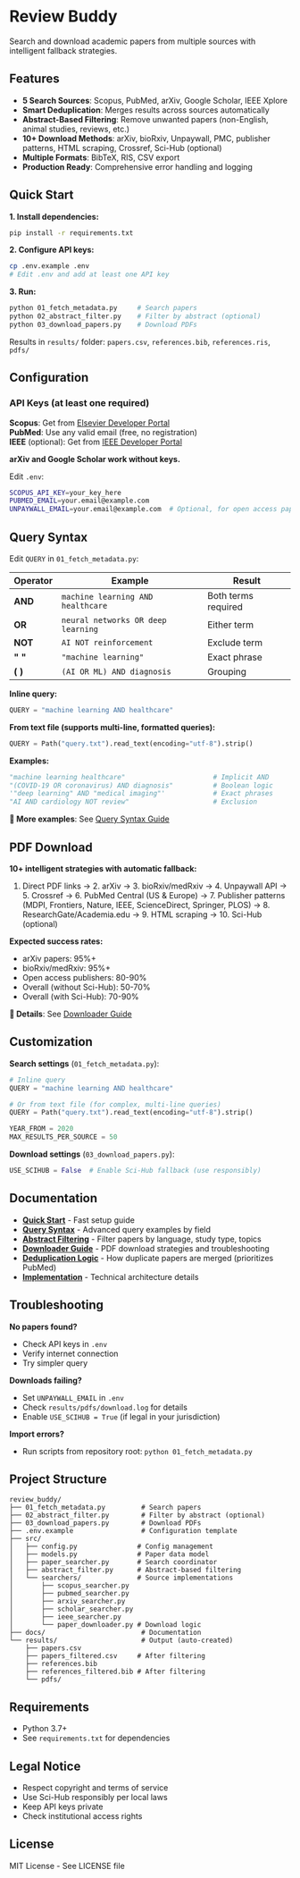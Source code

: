 # Review Buddy

Search and download academic papers from multiple sources with intelligent fallback strategies.

## Features

- **5 Search Sources**: Scopus, PubMed, arXiv, Google Scholar, IEEE Xplore
- **Smart Deduplication**: Merges results across sources automatically
- **Abstract-Based Filtering**: Remove unwanted papers (non-English, animal studies, reviews, etc.)
- **10+ Download Methods**: arXiv, bioRxiv, Unpaywall, PMC, publisher patterns, HTML scraping, Crossref, Sci-Hub (optional)
- **Multiple Formats**: BibTeX, RIS, CSV export
- **Production Ready**: Comprehensive error handling and logging

## Quick Start

**1. Install dependencies:**
```bash
pip install -r requirements.txt
```

**2. Configure API keys:**
```bash
cp .env.example .env
# Edit .env and add at least one API key
```

**3. Run:**
```bash
python 01_fetch_metadata.py     # Search papers
python 02_abstract_filter.py    # Filter by abstract (optional)
python 03_download_papers.py    # Download PDFs
```

Results in `results/` folder: `papers.csv`, `references.bib`, `references.ris`, `pdfs/`

## Configuration

### API Keys (at least one required)

**Scopus**: Get from [Elsevier Developer Portal](https://dev.elsevier.com/)  
**PubMed**: Use any valid email (free, no registration)  
**IEEE** (optional): Get from [IEEE Developer Portal](https://developer.ieee.org/)

**arXiv and Google Scholar work without keys.**

Edit `.env`:
```bash
SCOPUS_API_KEY=your_key_here
PUBMED_EMAIL=your.email@example.com
UNPAYWALL_EMAIL=your.email@example.com  # Optional, for open access papers
```

## Query Syntax

Edit `QUERY` in `01_fetch_metadata.py`:

| Operator | Example | Result |
|----------|---------|--------|
| **AND** | `machine learning AND healthcare` | Both terms required |
| **OR** | `neural networks OR deep learning` | Either term |
| **NOT** | `AI NOT reinforcement` | Exclude term |
| **" "** | `"machine learning"` | Exact phrase |
| **( )** | `(AI OR ML) AND diagnosis` | Grouping |

**Inline query:**
```python
QUERY = "machine learning AND healthcare"
```

**From text file (supports multi-line, formatted queries):**
```python
QUERY = Path("query.txt").read_text(encoding="utf-8").strip()
```

**Examples:**
```python
"machine learning healthcare"                      # Implicit AND
"(COVID-19 OR coronavirus) AND diagnosis"          # Boolean logic
'"deep learning" AND "medical imaging"'            # Exact phrases
"AI AND cardiology NOT review"                     # Exclusion
```

**📖 More examples**: See [Query Syntax Guide](docs/QUERY_SYNTAX.md)

## PDF Download

**10+ intelligent strategies with automatic fallback:**

1. Direct PDF links → 2. arXiv → 3. bioRxiv/medRxiv → 4. Unpaywall API → 5. Crossref → 6. PubMed Central (US & Europe) → 7. Publisher patterns (MDPI, Frontiers, Nature, IEEE, ScienceDirect, Springer, PLOS) → 8. ResearchGate/Academia.edu → 9. HTML scraping → 10. Sci-Hub (optional)

**Expected success rates:**
- arXiv papers: 95%+
- bioRxiv/medRxiv: 95%+
- Open access publishers: 80-90%
- Overall (without Sci-Hub): 50-70%
- Overall (with Sci-Hub): 70-90%

**📖 Details**: See [Downloader Guide](docs/DOWNLOADER_GUIDE.md)

## Customization

**Search settings** (`01_fetch_metadata.py`):
```python
# Inline query
QUERY = "machine learning AND healthcare"

# Or from text file (for complex, multi-line queries)
QUERY = Path("query.txt").read_text(encoding="utf-8").strip()

YEAR_FROM = 2020
MAX_RESULTS_PER_SOURCE = 50
```

**Download settings** (`03_download_papers.py`):
```python
USE_SCIHUB = False  # Enable Sci-Hub fallback (use responsibly)
```

## Documentation

- **[Quick Start](docs/QUICKSTART.md)** - Fast setup guide
- **[Query Syntax](docs/QUERY_SYNTAX.md)** - Advanced query examples by field
- **[Abstract Filtering](docs/ABSTRACT_FILTERING.md)** - Filter papers by language, study type, topics
- **[Downloader Guide](docs/DOWNLOADER_GUIDE.md)** - PDF download strategies and troubleshooting
- **[Deduplication Logic](docs/DEDUPLICATION.md)** - How duplicate papers are merged (prioritizes PubMed)
- **[Implementation](docs/IMPLEMENTATION_SUMMARY.md)** - Technical architecture details

## Troubleshooting

**No papers found?**
- Check API keys in `.env`
- Verify internet connection
- Try simpler query

**Downloads failing?**
- Set `UNPAYWALL_EMAIL` in `.env`
- Check `results/pdfs/download.log` for details
- Enable `USE_SCIHUB = True` (if legal in your jurisdiction)

**Import errors?**
- Run scripts from repository root: `python 01_fetch_metadata.py`

## Project Structure

```
review_buddy/
├── 01_fetch_metadata.py         # Search papers
├── 02_abstract_filter.py        # Filter by abstract (optional)
├── 03_download_papers.py        # Download PDFs
├── .env.example                 # Configuration template
├── src/
│   ├── config.py               # Config management
│   ├── models.py               # Paper data model
│   ├── paper_searcher.py       # Search coordinator
│   ├── abstract_filter.py      # Abstract-based filtering
│   └── searchers/              # Source implementations
│       ├── scopus_searcher.py
│       ├── pubmed_searcher.py
│       ├── arxiv_searcher.py
│       ├── scholar_searcher.py
│       ├── ieee_searcher.py
│       └── paper_downloader.py # Download logic
├── docs/                        # Documentation
└── results/                     # Output (auto-created)
    ├── papers.csv
    ├── papers_filtered.csv     # After filtering
    ├── references.bib
    ├── references_filtered.bib # After filtering
    └── pdfs/
```

## Requirements

- Python 3.7+
- See `requirements.txt` for dependencies

## Legal Notice

- Respect copyright and terms of service
- Use Sci-Hub responsibly per local laws
- Keep API keys private
- Check institutional access rights

## License

MIT License - See LICENSE file
